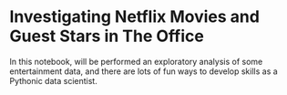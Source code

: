 # Investigating Netflix Movies and Guest Stars in The Office

In this notebook, will be performed an exploratory analysis of some entertainment data, and there are lots of fun ways to develop skills as a Pythonic data scientist.
